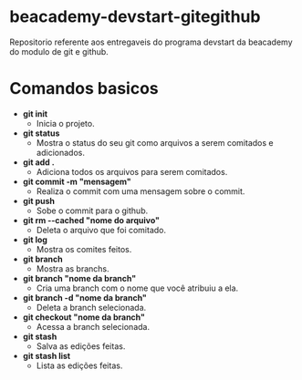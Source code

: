 # beacademy-devstart-gitegithub

Repositorio referente aos entregaveis do programa devstart da beacademy do modulo de git e github.

# Comandos basicos 

- **git init**  
  - Inicia o projeto.
- **git status**
  - Mostra o status do seu git como arquivos a serem comitados e adicionados.
- **git add .**
  - Adiciona todos os arquivos para serem comitados.
- **git commit -m "mensagem"**
  - Realiza o commit com uma mensagem sobre o commit.
- **git push**
  - Sobe o commit para o github.
- **git rm --cached "nome do arquivo"** 
  - Deleta o arquivo que foi comitado. 
- **git log**
  - Mostra os comites feitos. 
- **git branch**
  - Mostra as branchs.
 - **git branch "nome da branch"**
   - Cria uma branch com o nome que você atribuiu a ela.
 - **git branch -d "nome da branch"**
   - Deleta a branch selecionada.
 - **git checkout "nome da branch"**
   - Acessa a branch selecionada.
 - **git stash**
   - Salva as edições feitas. 
  - **git stash list**
    - Lista as edições feitas. 
